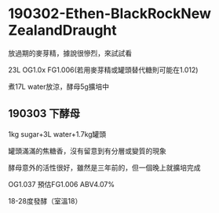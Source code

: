 # 190302-Ethen-BlackRockNew ZealandDraught

放過期的麥芽精，據說很慘烈，來試試看

23L OG1.0x FG1.006(若用麥芽精或罐頭替代糖則可能在1.012) 

煮17L water放涼，酵母5g擴培中

## 190303 下酵母

1kg sugar+3L water+1.7kg罐頭

罐頭滿滿的焦糖香，沒有留意到有分層或變質的現象

酵母意外的活性很好，雖然是三年前的，但一個晚上就擴培完成

OG1.037 預估FG1.006 ABV4.07%

18-28度發酵（室溫18）